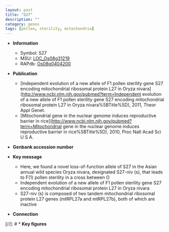 ```yaml
---
layout: post
title: "S27"
description: ""
category: genes
tags: [pollen, sterility, mitochondria]
---
```


* **Information**  
    + Symbol: S27  
    + MSU: [LOC_Os08g31219](http://rice.uga.edu/cgi-bin/ORF_infopage.cgi?orf=LOC_Os08g31219)  
    + RAPdb: [Os08g0404200](https://rapdb.dna.affrc.go.jp/locus/?name=Os08g0404200)  

* **Publication**  
    + [Independent evolution of a new allele of F1 pollen sterility gene S27 encoding mitochondrial ribosomal protein L27 in Oryza nivara](http://www.ncbi.nlm.nih.gov/pubmed?term=Independent evolution of a new allele of F1 pollen sterility gene S27 encoding mitochondrial ribosomal protein L27 in Oryza nivara%5BTitle%5D), 2011, Theor Appl Genet.
    + [Mitochondrial gene in the nuclear genome induces reproductive barrier in rice](http://www.ncbi.nlm.nih.gov/pubmed?term=Mitochondrial gene in the nuclear genome induces reproductive barrier in rice%5BTitle%5D), 2010, Proc Natl Acad Sci U S A.

* **Genbank accession number**  

* **Key message**  
    + Here, we found a novel loss-of-function allele of S27 in the Asian annual wild species Oryza nivara, designated S27-niv (s), that leads to F(1) pollen sterility in a cross between O
    + Independent evolution of a new allele of F1 pollen sterility gene S27 encoding mitochondrial ribosomal protein L27 in Oryza nivara
    + S27-niv (s) is composed of two tandem mitochondrial ribosomal protein L27 genes (mtRPL27a and mtRPL27b), both of which are inactive

* **Connection**  

[//]: # * **Key figures**  


